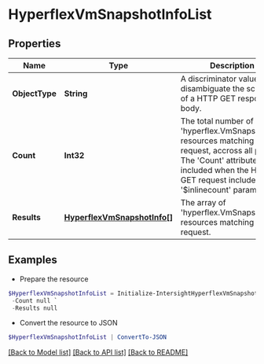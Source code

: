 # HyperflexVmSnapshotInfoList
## Properties

Name | Type | Description | Notes
------------ | ------------- | ------------- | -------------
**ObjectType** | **String** | A discriminator value to disambiguate the schema of a HTTP GET response body. | 
**Count** | **Int32** | The total number of &#39;hyperflex.VmSnapshotInfo&#39; resources matching the request, accross all pages. The &#39;Count&#39; attribute is included when the HTTP GET request includes the &#39;$inlinecount&#39; parameter. | [optional] 
**Results** | [**HyperflexVmSnapshotInfo[]**](HyperflexVmSnapshotInfo.md) | The array of &#39;hyperflex.VmSnapshotInfo&#39; resources matching the request. | [optional] 

## Examples

- Prepare the resource
```powershell
$HyperflexVmSnapshotInfoList = Initialize-IntersightHyperflexVmSnapshotInfoList  -ObjectType null `
 -Count null `
 -Results null
```

- Convert the resource to JSON
```powershell
$HyperflexVmSnapshotInfoList | ConvertTo-JSON
```

[[Back to Model list]](../README.md#documentation-for-models) [[Back to API list]](../README.md#documentation-for-api-endpoints) [[Back to README]](../README.md)

